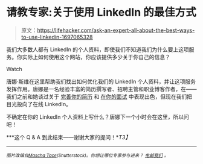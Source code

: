 # 请教专家:关于使用 LinkedIn 的最佳方式

> 原文：<https://lifehacker.com/ask-an-expert-all-about-the-best-ways-to-use-linkedin-1697065328>

我们大多数人都有 LinkedIn 的个人资料，即使我们不知道我们为什么要上这项服务。你实际上如何使用这个网站，你应该提供多少关于你自己的信息？

Watch

唐娜·斯维在这里帮助我们找出如何优化我们的 LinkedIn 个人资料，并让这项服务发挥作用。唐娜是一名经验丰富的简历撰写者、招聘主管和职业博客作者，在——我们之前和她谈过关于 [完善你的简历](https://lifehacker.com/ask-an-expert-all-about-perfecting-your-resume-1540577314) 和 [在你的面试](http://lifehacker.com/ask-an-expert-all-about-acing-the-job-interview-1601113070) 中表现出色，但现在我们把目光投向了在线 LinkedIn。

不确定在你的 LinkedIn 个人资料上写什么？唐娜下一个小时会在这里，所以问吧！

***这个 Q & A 到此结束——谢谢大家的提问！**T3】*

* * *

<small>*图片改编自*</small>[<small>*Mascha Tace*</small>](http://www.shutterstock.com/pic.mhtml?id=245641606&src=id)<small>*(Shutterstock)。你想让哪位专家参与进来？*</small> [<small>*电邮我们*</small>](mailto:andy@lifehacker.com) <small>*。*</small>